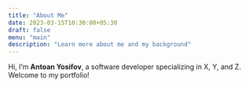 ```yaml
---
title: "About Me"
date: 2023-03-15T10:30:00+05:30
draft: false
menu: "main"
description: "Learn more about me and my background"
---
```


Hi, I’m **Antoan Yosifov**, a software developer specializing in X, Y, and Z.  
Welcome to my portfolio!
